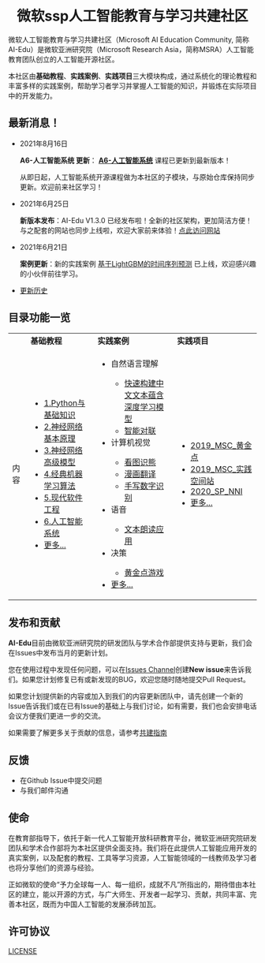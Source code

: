 <h1 align="center">微软ssp人工智能教育与学习共建社区</h1>

微软人工智能教育与学习共建社区（Microsoft AI Education Community, 简称AI-Edu）是微软亚洲研究院（Microsoft Research Asia，简称MSRA）人工智能教育团队创立的人工智能开源社区。
  
本社区由**基础教程**、**实践案例**、**实践项目**三大模块构成，通过系统化的理论教程和丰富多样的实践案例，帮助学习者学习并掌握人工智能的知识，并锻炼在实际项目中的开发能力。

## **最新消息！**
- 2021年8月16日
  
  **A6-人工智能系统 更新**： **[A6-人工智能系统](./基础教程/A6-人工智能系统)** 课程已更新到最新版本！
  
  从即日起，人工智能系统开源课程做为本社区的子模块，与原始仓库保持同步更新。欢迎前来社区学习！

- 2021年6月25日
  
  **新版本发布**：AI-Edu V1.3.0 已经发布啦！全新的社区架构，更加简洁方便！与之配套的网站也同步上线啦，欢迎大家前来体验！[点此访问网站](https://microsoft.github.io/ai-edu/)

- 2021年6月21日
  
  **案例更新**：新的实践案例 [基于LightGBM的时间序列预测](./实践案例/B16-基于LightGBM的时间序列预测) 已上线，欢迎感兴趣的小伙伴前往学习。

- [更新历史](./docs/News.md)

## **目录功能一览**  

<table>
    <tbody>
        <tr>
            <td></td>
            <td>
                <b>基础教程</b>
            </td>
            <td>
                <b>实践案例</b>
            </td>
            <td>
                <b>实践项目</b>
            </td>
        </tr>
        <tr>
            <td>内容</td>
            <td>
                <ul>
                    <li><a href="./基础教程/A1-Python与基础知识/Python介绍.ipynb">1.Python与基础知识</a></li>
                    <li><a href="./基础教程/A2-神经网络基本原理/README.md">2.神经网络基本原理</a></li>
                    <li><a href="./基础教程/A3-神经网络高级模型（征稿）/README.md">3.神经网络高级模型</a></li>
                    <li><a href="./基础教程/A4-经典机器学习算法（更新中）/README.md">4.经典机器学习算法</a></li>
                    <li><a href="./基础教程/A5-现代软件工程（更新中）/README.md">5.现代软件工程</a></li>
                    <li><a href="./基础教程/A6-人工智能系统/README.md">6.人工智能系统</a></li>
                    <li><a href="./基础教程/README.md">更多...</a></li>
                </ul>
            </td>
            <td>
                <ul>
                    <li>自然语言理解</a></li>
                        <ul>
                            <li>
                                <a href="./实践案例/B14-快速构建中文文本蕴含深度学习模型/README.md">快速构建中文文本蕴含深度学习模型</a>
                            </li>
                            <li>
                                <a href="./实践案例/B13-AI对联生成案例/README.md">智能对联</a>
                            </li>
                        </ul>
                    <li>计算机视觉</li>
                        <ul>
                            <li>
                                <a href="./实践案例/B03-看图识熊/README.md">看图识熊</a>
                            </li>
                            <li>
                                <a href="./实践案例/B01-漫画翻译/README.md">漫画翻译</a>
                            </li>
                            <li>
                                <a href="./实践案例/B07-手写数字识别/README.md">手写数字识别</a>
                            </li>
                        </ul>
                    <li>语音</li>
                        <ul>
                            <li>
                                <a href="./实践案例/B05-文本朗读应用/README.md">文本朗读应用</a>
                            </li>
                        </ul>
                    <li>决策</li>
                        <ul>
                            <li>
                                <a href="./实践案例/B08-黄金点游戏/README.md">黄金点游戏</a>
                            </li>
                        </ul>
                    <li><a href="./实践案例/README.md">更多...</a></li>
                </ul>
            </td>
            <td>
                <ul>
                    <li><a href="./实践项目/2019_MSC_黄金点/README.md">2019_MSC_黄金点</a></li>
                    <li><a href="./实践项目/2019_MSC_实践空间站/README.md">2019_MSC_实践空间站</a></li>
                    <li><a href="./实践项目/2020_SP_NNI/README.md">2020_SP_NNI</a></li>
                    <li><a href="./实践项目/README.md">更多...</a></li>
                </ul>
            </td>
        </tr>
    </tbody>
</table>

## **发布和贡献**
**AI-Edu**目前由微软亚洲研究院的研发团队与学术合作部提供支持与更新，我们会在Issues中发布当月的更新计划。

您在使用过程中发现任何问题，可以在[Issues Channel](https://github.com/microsoft/ai-edu/issues)创建**New issue**来告诉我们。如果您计划修复已有或新发现的BUG，欢迎您随时随地提交Pull Request。

如果您计划提供新的内容或加入到我们的内容更新团队中，请先创建一个新的Issue告诉我们或在已有Issue的基础上与我们讨论，如有需要，我们也会安排电话会议方便我们更进一步的交流。

如果需要了解更多关于贡献的信息，请参考[共建指南](./docs/Contributing.md)

## **反馈**
- 在Github Issue中提交问题
- 与我们邮件沟通

## **使命**
在教育部指导下，依托于新一代人工智能开放科研教育平台，微软亚洲研究院研发团队和学术合作部将为本社区提供全面支持。我们将在此提供人工智能应用开发的真实案例，以及配套的教程、工具等学习资源，人工智能领域的一线教师及学习者也将分享他们的资源与经验。

正如微软的使命“予力全球每一人、每一组织，成就不凡”所指出的，期待借由本社区的建立，能以开源的方式，与广大师生、开发者一起学习、贡献，共同丰富、完善本社区，既而为中国人工智能的发展添砖加瓦。

## **许可协议**
[LICENSE](./LICENSE.md)
